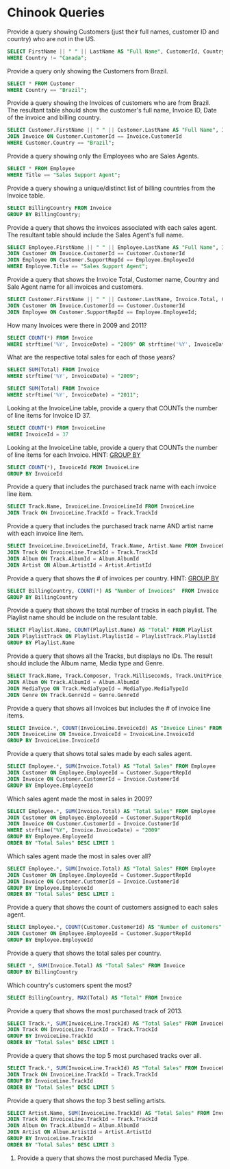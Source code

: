 # Chinook Queries


Provide a query showing Customers (just their full names, customer ID and country) who are not in the US.
```sql
SELECT FirstName || " " || LastName AS "Full Name", CustomerId, Country FROM Customer
WHERE Country != "Canada";
```
Provide a query only showing the Customers from Brazil.
```sql
SELECT * FROM Customer
WHERE Country == "Brazil";
```
Provide a query showing the Invoices of customers who are from Brazil. The resultant table should show the customer's full name, Invoice ID, Date of the invoice and billing country.
```sql
SELECT Customer.FirstName || " " || Customer.LastName AS "Full Name", Invoice.InvoiceId, Invoice.InvoiceDate, Invoice.BillingCountry FROM Customer
JOIN Invoice ON Customer.CustomerId == Invoice.CustomerId
WHERE Customer.Country == "Brazil";
```
Provide a query showing only the Employees who are Sales Agents.
```sql
SELECT * FROM Employee
WHERE Title == "Sales Support Agent";
```
Provide a query showing a unique/distinct list of billing countries from the Invoice table.
```sql
SELECT BillingCountry FROM Invoice
GROUP BY BillingCountry;
```
Provide a query that shows the invoices associated with each sales agent. The resultant table should include the Sales Agent's full name.
```sql
SELECT Employee.FirstName || " " || Employee.LastName AS "Full Name", Invoice.* FROM Invoice
JOIN Customer ON Invoice.CustomerId == Customer.CustomerId
JOIN Employee ON Customer.SupportRepId == Employee.EmployeeId
WHERE Employee.Title == "Sales Support Agent";
```
Provide a query that shows the Invoice Total, Customer name, Country and Sale Agent name for all invoices and customers.
```sql
SELECT Customer.FirstName || " " || Customer.LastName, Invoice.Total, Customer.Country, Employee.FirstName || " " || Employee.LastName AS "Sales Agent" FROM Invoice
JOIN Customer ON Invoice.CustomerId == Customer.CustomerId
JOIN Employee ON Customer.SupportRepId == Employee.EmployeeId;
```
How many Invoices were there in 2009 and 2011? 
```sql
SELECT COUNT(*) FROM Invoice
WHERE strftime('%Y', InvoiceDate) = "2009" OR strftime('%Y', InvoiceDate) = "2011";
```
What are the respective total sales for each of those years?
```sql
SELECT SUM(Total) FROM Invoice
WHERE strftime('%Y', InvoiceDate) = "2009";

SELECT SUM(Total) FROM Invoice
WHERE strftime('%Y', InvoiceDate) = "2011";
```
Looking at the InvoiceLine table, provide a query that COUNTs the number of line items for Invoice ID 37.
```sql
SELECT COUNT(*) FROM InvoiceLine
WHERE InvoiceId = 37
```
Looking at the InvoiceLine table, provide a query that COUNTs the number of line items for each Invoice. HINT: [GROUP BY](http://www.sqlite.org/lang_select.html#resultset)
```sql
SELECT COUNT(*), InvoiceId FROM InvoiceLine
GROUP BY InvoiceId
```
Provide a query that includes the purchased track name with each invoice line item.
```sql
SELECT Track.Name, InvoiceLine.InvoiceLineId FROM InvoiceLine
JOIN Track ON InvoiceLine.TrackId = Track.TrackId
```
Provide a query that includes the purchased track name AND artist name with each invoice line item.
```sql
SELECT InvoiceLine.InvoiceLineId, Track.Name, Artist.Name FROM InvoiceLine
JOIN Track ON InvoiceLine.TrackId = Track.TrackId
JOIN Album ON Track.AlbumId = Album.AlbumId
JOIN Artist ON Album.ArtistId = Artist.ArtistId
```
Provide a query that shows the # of invoices per country. HINT: [GROUP BY](http://www.sqlite.org/lang_select.html#resultset)
```sql
SELECT BillingCountry, COUNT(*) AS "Number of Invoices"  FROM Invoice
GROUP BY BillingCountry
```
Provide a query that shows the total number of tracks in each playlist. The Playlist name should be include on the resulant table.
```sql
SELECT Playlist.Name, COUNT(Playlist.Name) AS "Total" FROM Playlist
JOIN PlaylistTrack ON Playlist.PlaylistId = PlaylistTrack.PlaylistId
GROUP BY Playlist.Name
```
Provide a query that shows all the Tracks, but displays no IDs. The result should include the Album name, Media type and Genre.
```sql
SELECT Track.Name, Track.Composer, Track.Milliseconds, Track.UnitPrice, Album.Title, MediaType.Name, Genre.Name  FROM Track
JOIN Album ON Track.AlbumId = Album.AlbumId
JOIN MediaType ON Track.MediaTypeId = MediaType.MediaTypeId
JOIN Genre ON Track.GenreId = Genre.GenreId
```
Provide a query that shows all Invoices but includes the # of invoice line items.
```sql
SELECT Invoice.*, COUNT(InvoiceLine.InvoiceId) AS "Invoice Lines" FROM Invoice
JOIN InvoiceLine ON Invoice.InvoiceId = InvoiceLine.InvoiceId
GROUP BY InvoiceLine.InvoiceId
```
Provide a query that shows total sales made by each sales agent.
```sql
SELECT Employee.*, SUM(Invoice.Total) AS "Total Sales" FROM Employee
JOIN Customer ON Employee.EmployeeId = Customer.SupportRepId
JOIN Invoice ON Customer.CustomerId = Invoice.CustomerId
GROUP BY Employee.EmployeeId
```
Which sales agent made the most in sales in 2009?
```sql
SELECT Employee.*, SUM(Invoice.Total) AS "Total Sales" FROM Employee
JOIN Customer ON Employee.EmployeeId = Customer.SupportRepId
JOIN Invoice ON Customer.CustomerId = Invoice.CustomerId
WHERE strftime("%Y", Invoice.InvoiceDate) = "2009"
GROUP BY Employee.EmployeeId
ORDER BY "Total Sales" DESC LIMIT 1
```
Which sales agent made the most in sales over all?
```sql
SELECT Employee.*, SUM(Invoice.Total) AS "Total Sales" FROM Employee
JOIN Customer ON Employee.EmployeeId = Customer.SupportRepId
JOIN Invoice ON Customer.CustomerId = Invoice.CustomerId
GROUP BY Employee.EmployeeId
ORDER BY "Total Sales" DESC LIMIT 1
```
Provide a query that shows the count of customers assigned to each sales agent.
```sql
SELECT Employee.*, COUNT(Customer.CustomerId) AS "Number of customers" FROM Employee
JOIN Customer ON Employee.EmployeeId = Customer.SupportRepId
GROUP BY Employee.EmployeeId
```
Provide a query that shows the total sales per country.
```sql
SELECT *, SUM(Invoice.Total) AS "Total Sales" FROM Invoice
GROUP BY BillingCountry
```
Which country's customers spent the most?
```sql
SELECT BillingCountry, MAX(Total) AS "Total" FROM Invoice
```
Provide a query that shows the most purchased track of 2013.
```sql
SELECT Track.*, SUM(InvoiceLine.TrackId) AS "Total Sales" FROM InvoiceLine
JOIN Track ON InvoiceLine.TrackId = Track.TrackId
GROUP BY InvoiceLine.TrackId
ORDER BY "Total Sales" DESC LIMIT 1
```
Provide a query that shows the top 5 most purchased tracks over all.
```sql
SELECT Track.*, SUM(InvoiceLine.TrackId) AS "Total Sales" FROM InvoiceLine
JOIN Track ON InvoiceLine.TrackId = Track.TrackId
GROUP BY InvoiceLine.TrackId
ORDER BY "Total Sales" DESC LIMIT 5
```
Provide a query that shows the top 3 best selling artists.
```sql
SELECT Artist.Name, SUM(InvoiceLine.TrackId) AS "Total Sales" FROM InvoiceLine
JOIN Track ON InvoiceLine.TrackId = Track.TrackId
JOIN Album On Track.AlbumId = Album.AlbumId
JOIN Artist ON Album.ArtistId = Artist.ArtistId
GROUP BY InvoiceLine.TrackId
ORDER BY "Total Sales" DESC LIMIT 3
```
1. Provide a query that shows the most purchased Media Type.
